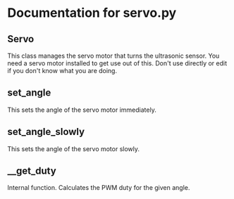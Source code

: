 # Documentation for servo.py 

## Servo 
This class manages the servo motor that turns the ultrasonic sensor. You need a servo motor installed to get use out of this. 
Don't use directly or edit if you don't know what you are doing.

## set_angle 
This sets the angle of the servo motor immediately. 

## set_angle_slowly 
This sets the angle of the servo motor slowly.

## __get_duty 
Internal function. Calculates the PWM duty for the given angle.

